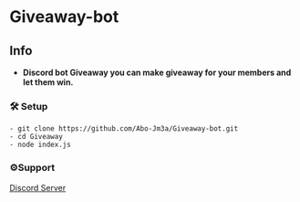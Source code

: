 # Giveaway-bot

## Info

- **Discord bot Giveaway you can make giveaway for your members and let them win.**

### 🛠 Setup

```
- git clone https://github.com/Abo-Jm3a/Giveaway-bot.git
- cd Giveaway
- node index.js
```

### ⚙Support

[Discord Server](https://discord.gg/rvtsXKuf2P)
